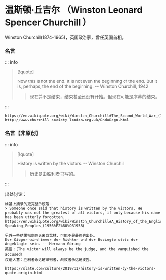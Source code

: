 # 温斯顿·丘吉尔 （Winston Leonard Spencer Churchill ）

Winston Churchill(1874-1965)，英国政治家，曾任英国首相。

### 名言

::: info

> [!quote]
>
> Now this is not the end. It is not even the beginning of the end. But it is, perhaps, the end of the beginning.
> -- Winston Churchill, 1942
>
> > 现在并不是结束，结束甚至还没有开始。但现在可能是序幕的结束。

:::

```
https://en.wikiquote.org/wiki/Winston_Churchill#The_Second_World_War_(1939%E2%80%931945)
http://www.churchill-society-london.org.uk/EndoBegn.html
```

### 名言【非原创】

::: info

> [!quote]
>
> History is written by the victors. -- Winston Churchill
>
> > 历史是由胜利者书写的。

:::

出处讨论：

```
维基上摘录的更完整的段落：
> Someone once said that history is written by the victors. He probably was not the greatest of all victors, if only because his name has been utterly forgotten.
https://en.wikiquote.org/wiki/Winston_Churchill#A_History_of_the_English-Speaking_Peoples_(1956%E2%80%931958)

另外一些结果指向原话来自戈林，可能不是最终的出处。
Der Sieger wird immer der Richter und der Besiegte stets der Angeklagte sein. -- Hermann Göring
英语：（The victor will always be the judge, and the vanquished the accused）
汉语大意：胜利者永远是审判者，战败者永远是被告。

https://slate.com/culture/2019/11/history-is-written-by-the-victors-quote-origin.html
```
